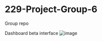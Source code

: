 # 229-Project-Group-6
Group repo 

Dashboard beta interface
![image](https://user-images.githubusercontent.com/50532010/119598720-52659600-bd98-11eb-8cc5-25223bea828e.png)


